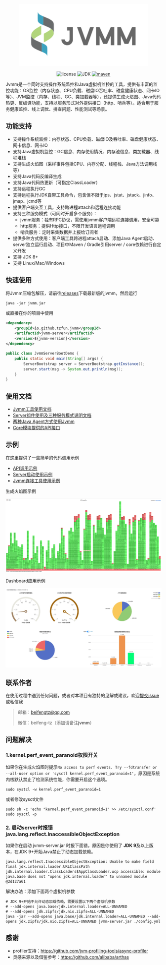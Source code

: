 
<div align=center>
<img src=doc/jvmm.png height=200/>
</div>

<div align="center">

![license](https://img.shields.io/github/license/tzfun/jvmm)
![JDK](https://img.shields.io/badge/JDK-1.8+-green)
[![maven](https://img.shields.io/maven-central/v/io.github.tzfun.jvmm/jvmm-server)](https://search.maven.org/search?q=g:io.github.tzfun.jvmm)

</div>

Jvmm是一个同时支持操作系统监控和Java虚拟机监控的工具，提供有丰富的监控功能：OS监控（内存状态、CPU负载、磁盘IO吞吐率、磁盘健康状态、网卡IO等）、JVM监控（内存、线程、GC、类加载器等），还提供生成火焰图、Java代码热更、反编译功能，支持以服务形式对外提供接口（http、哨兵等）。适合用于服务健康监控、线上调优、排查问题、性能测试等场景。

## 功能支持

* 支持操作系统监控：内存状态、CPU负载、磁盘IO及吞吐率、磁盘健康状态、网卡信息、网卡IO
* 支持Java虚拟机监控：GC信息、内存使用情况、内存池信息、类加载器、线程堆栈
* 支持生成火焰图（采样事件包括CPU、内存分配、线程栈、Java方法调用栈等）
* 支持Java代码反编译生成
* 支持Java代码热更新（可指定ClassLoader）
* 支持远程执行GC
* 支持远程执行JDK自带工具命令，包含但不限于jps、jstat、jstack、jinfo、jmap、jcmd等
* 提供客户端交互工具，支持跨进程attach和远程连接功能
* 支持三种服务模式（可同时开启多个服务）：
  * jvmm服务：独有RPC协议，需使用jvmm客户端远程连接调用，安全可靠
  * http服务：提供Http接口，不限开发语言远程调用
  * 哨兵服务：定时采集数据并上报给订阅者
* 提供多种方式使用：客户端工具跨进程attach启动、添加Java Agent启动、server独立运行启动、项目中Maven / Gradle引用server / core依赖进行自定义开发
* 支持 JDK 8+
* 支持 Linux/Mac/Windows

## 快速使用

将Jvmm压缩包解压，请前往[releases](https://github.com/tzfun/jvmm/releases)下载最新版的jvmm，然后运行

```shell
java -jar jvmm.jar
```

或直接在你的项目中使用

```xml
<dependency>
    <groupId>io.github.tzfun.jvmm</groupId>
    <artifactId>jvmm-server</artifactId>
    <version>${jvmm-version}</version>
</dependency>
```

```java
public class JvmmServerBootDemo {
    public static void main(String[] args) {
        ServerBootstrap server = ServerBootstrap.getInstance();
        server.start(msg -> System.out.println(msg));
    }
}
```

## 使用文档

* [Jvmm工具使用文档](client/README.md)
* [Server组件使用及三种服务模式说明文档](server/README.md)
* [两种Java Agent方式使用Jvmm](agent/README.md)
* [Core模块提供的API接口](core/README.md)

## 示例

在这里提供了一些简单的代码调用示例

* [API调用示例](demo/src/main/java/org/beifengtz/jvmm/demo/ApiDemo.java)
* [Server启动使用示例](demo/src/main/java/org/beifengtz/jvmm/demo/ServerBootDemo.java)
* [Jvmm连接工具使用示例](demo/src/main/java/org/beifengtz/jvmm/demo/ServerConveyDemo.java)

生成火焰图示例

![profiler.png](doc/profiler.png)

Dashboard应用示例

![dashboard](doc/dashboard.jpg)

## 联系作者

在使用过程中遇到任何问题，或者对本项目有独特的见解或建议，欢迎[提交issue](https://github.com/tzfun/jvmm/issues)或私信我

> 邮箱：[beifengtz@qq.com](mailto://beifengtz@qq.com)
> 
> 微信：beifeng-tz（添加请备注**jvmm**）

## 问题解决

### 1.kernel.perf_event_paranoid权限开关

如果你在生成火焰图时提示`No access to perf events. Try --fdtransfer or --all-user option or 'sysctl kernel.perf_event_paranoid=1'`，原因是系统内核默认禁止了检测系统性能，你需要开启这个选项。

```shell
sudo systcl -w kernel.perf_event_paranoid=1
```

或者修改sysctl文件

```shell
sudo sh -c 'echo "kernel.perf_event_paranoid=1" >> /etc/sysctl.conf'
sudo sysctl -p
```

### 2. 启动server时报错 java.lang.reflect.InaccessibleObjectException

如果你在启动 jvmm-server.jar 时报下面错，原因是你使用了 **JDK 9**及以上版本，在JDK 9+开始Java禁止了动态加载依赖。

```log
java.lang.reflect.InaccessibleObjectException: Unable to make field final jdk.internal.loader.URLClassPath jdk.internal.loader.ClassLoaders$AppClassLoader.ucp accessible: module java.base does not "opens jdk.internal.loader" to unnamed module @2d127a61
```

解决办法：添加下面两个虚拟机参数

```shell
# JDK 9+开始不允许动态加载依赖，需要设置以下两个虚拟机参数
# --add-opens java.base/jdk.internal.loader=ALL-UNNAMED
# --add-opens jdk.zipfs/jdk.nio.zipfs=ALL-UNNAMED
java -jar --add-opens java.base/jdk.internal.loader=ALL-UNNAMED --add-opens jdk.zipfs/jdk.nio.zipfs=ALL-UNNAMED jvmm-server.jar ./config.yml
```

## 感谢

* profiler支持：https://github.com/jvm-profiling-tools/async-profiler
* 灵感来源以及借鉴参考：https://github.com/alibaba/arthas
